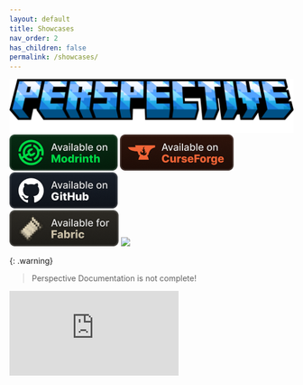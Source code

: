 ```yaml
---
layout: default
title: Showcases
nav_order: 2
has_children: false
permalink: /showcases/
---
```

![](https://raw.githubusercontent.com/MCLegoMan/Perspective/1.20.x/docs/img/logo/release.png)
[![](https://raw.githubusercontent.com/intergrav/devins-badges/v3/assets/cozy/available/modrinth_64h.png)](https://modrinth.com/mod/mclegoman-perspective)
[![](https://raw.githubusercontent.com/intergrav/devins-badges/v3/assets/cozy/available/curseforge_64h.png)](https://www.curseforge.com/minecraft/mc-mods/perspective)
[![](https://raw.githubusercontent.com/intergrav/devins-badges/v3/assets/cozy/available/github_64h.png)](https://github.com/MCLegoMan/perspective)  
[![](https://raw.githubusercontent.com/intergrav/devins-badges/v3/assets/cozy/supported/fabric_64h.png)](https://fabricmc.net)
[![](https://raw.githubusercontent.com/intergrav/devins-badges/v3/assets/cozy/supported/quilt_64h.png)](https://quiltmc.org)

{: .warning}
> Perspective Documentation is not complete!

<div>
<iframe src="https://www.youtube-nocookie.com/embed/Yo2tEApUyW4" title="YouTube video player" frameborder="0" allow="accelerometer; autoplay; clipboard-write; encrypted-media; gyroscope; picture-in-picture; web-share" allowfullscreen></iframe>
</div>